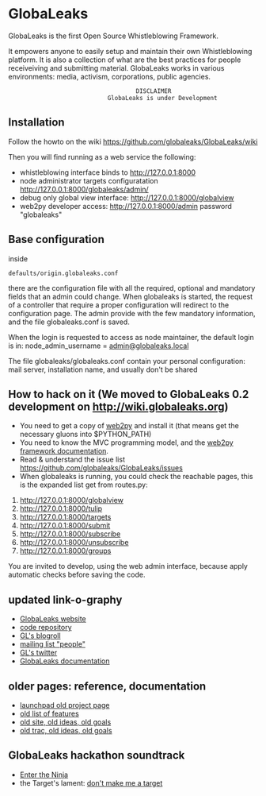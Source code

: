 GlobaLeaks
==========

GlobaLeaks is the first Open Source Whistleblowing Framework.

It empowers anyone to easily setup and maintain their own Whistleblowing platform. It is also a collection of what are the best practices for people receiveiving and submitting material. GlobaLeaks works in various environments: media, activism, corporations, public agencies.

                                        DISCLAIMER
                                GlobaLeaks is under Development
                                

Installation
------------

Follow the howto on the wiki https://github.com/globaleaks/GlobaLeaks/wiki

Then you will find running as a web service the following:

*  whistleblowing interface binds to http://127.0.0.1:8000
*  node administrator targets configuratation http://127.0.0.1:8000/globaleaks/admin/
*  debug only global view interface: http://127.0.0.1:8000/globalview
*  web2py developer access: http://127.0.0.1:8000/admin password "globaleaks"

Base configuration
------------------

inside

    defaults/origin.globaleaks.conf

there are the configuration file with all the required, optional and mandatory fields that an admin could change.
When globaleaks is started, the request of a controller that require a proper configuration will redirect to the configuration page. The admin provide with the few mandatory information, and the file globaleaks.conf is saved.

When the login is requested to access as node maintainer, the default login is in: node_admin_username = admin@globaleaks.local

The file globaleaks/globaleaks.conf contain your personal configuration: mail server, installation name, and usually don't be shared

How to hack on it (We moved to GlobaLeaks 0.2 development on http://wiki.globaleaks.org)
-----------------

* You need to get a copy of [web2py](http://www.web2py.com/) and install it (that means get the necessary gluons into $PYTHON_PATH)
* You need to know the MVC programming model, and the [web2py framework documentation](http://web2py.com/book).
* Read & understand the issue list https://github.com/globaleaks/GlobaLeaks/issues
* When globaleaks is running, you could check the reachable pages, this is the expanded list get from routes.py:
1. http://127.0.0.1:8000/globalview
2. http://127.0.0.1:8000/tulip
3. http://127.0.0.1:8000/targets
4. http://127.0.0.1:8000/submit
5. http://127.0.0.1:8000/subscribe
6. http://127.0.0.1:8000/unsubscribe
7. http://127.0.0.1:8000/groups

You are invited to develop, using the web admin interface, because apply automatic checks before saving the code.

updated link-o-graphy
---------------------

* [GlobaLeaks website](http://www.globaleaks.org)
* [code repository](https://github.com/globaleaks)
* [GL's blogroll](http://planet.globaleaks.org)
* [mailing list "people"](http://box549.bluehost.com/mailman/listinfo/people_globaleaks.org)
* [GL's twitter](https://twitter.com/#!/globaleaks)
* [GlobaLeaks documentation](https://github.com/globaleaks/advocacy)

older pages: reference, documentation
-------------------------------------

* [launchpad old project page](https://launchpad.net/globaleaks)
* [old list of features](https://blueprints.launchpad.net/globaleaks)
* [old site, old ideas, old goals](http://www.globaleaks.org/old/)
* [old trac, old ideas, old goals](http://sourceforge.net/apps/trac/globaleaks/)

GlobaLeaks hackathon soundtrack
-------------------------------

* [Enter the Ninja](http://www.youtube.com/watch?v=cegdR0GiJl4)
* the Target's lament: [don't make me a target](http://www.youtube.com/watch?v=CBtXw6CPwg4)

